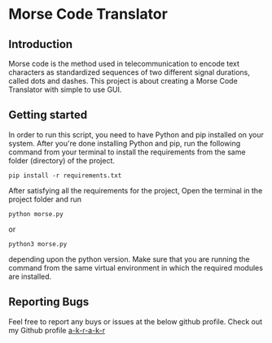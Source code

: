 # Morse Code Translator


## Introduction
Morse code is the method used in telecommunication to encode text characters as standardized sequences of two different signal durations, called dots and dashes. This project is about creating a Morse Code Translator with simple to use GUI.



## Getting started
In order to run this script, you need to have Python and pip installed on your system. After you're done installing Python and pip, run the following command from your terminal to install the requirements from the same folder (directory) of the project.
```
pip install -r requirements.txt
```

After satisfying all the requirements for the project, Open the terminal in the project folder and run
```
python morse.py
```
or
```
python3 morse.py
```
depending upon the python version. Make sure that you are running the command from the same virtual environment in which the required modules are installed.



## Reporting Bugs
Feel free to report any buys or issues at the below github profile.
Check out my Github profile [a-k-r-a-k-r](https://github.com/a-k-r-a-k-r)
